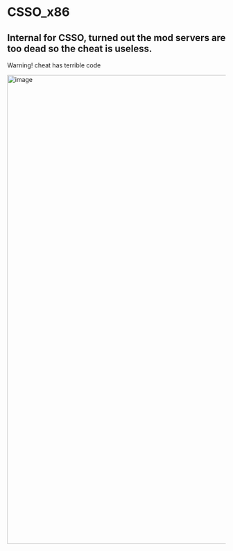 # CSSO_x86
## Internal for CSSO, turned out the mod servers are too dead so the cheat is useless. 
Warning! cheat has terrible code

<img width="1337" height="1080" alt="image" src="https://github.com/user-attachments/assets/c8524be6-30d1-49b6-b9fd-8d4934ec600b" />

